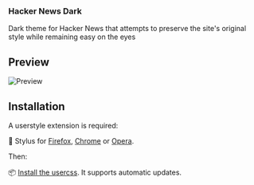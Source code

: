 ### Hacker News Dark

Dark theme for Hacker News that attempts to preserve
the site's original style while remaining easy on the eyes

## Preview
![Preview](https://i.imgur.com/uqiDWJs.png)

## Installation

A userstyle extension is required:

🎨 Stylus for [Firefox](https://addons.mozilla.org/en-US/firefox/addon/styl-us/), [Chrome](https://chrome.google.com/webstore/detail/stylus/clngdbkpkpeebahjckkjfobafhncgmne) or [Opera](https://addons.opera.com/en-gb/extensions/details/stylus/).

Then:

📦 [Install the usercss](https://raw.githubusercontent.com/kristofferR/userstyles/master/HackerNews-Dark/HackerNews-Dark.css). It supports automatic updates.
